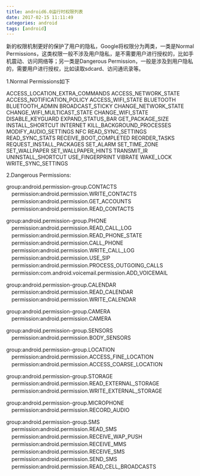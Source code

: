 ```yaml
---
title: android6.0运行时权限列表
date: 2017-02-15 11:11:49
categories: android
tags: [android]
---
```

新的权限机制更好的保护了用户的隐私，Google将权限分为两类，一类是Normal Permissions，这类权限一般不涉及用户隐私，是不需要用户进行授权的，比如手机震动、访问网络等；另一类是Dangerous Permission，一般是涉及到用户隐私的，需要用户进行授权，比如读取sdcard、访问通讯录等。

1.Normal Permissions如下

ACCESS_LOCATION_EXTRA_COMMANDS
ACCESS_NETWORK_STATE
ACCESS_NOTIFICATION_POLICY
ACCESS_WIFI_STATE
BLUETOOTH
BLUETOOTH_ADMIN
BROADCAST_STICKY
CHANGE_NETWORK_STATE
CHANGE_WIFI_MULTICAST_STATE
CHANGE_WIFI_STATE
DISABLE_KEYGUARD
EXPAND_STATUS_BAR
GET_PACKAGE_SIZE
INSTALL_SHORTCUT
INTERNET
KILL_BACKGROUND_PROCESSES
MODIFY_AUDIO_SETTINGS
NFC
READ_SYNC_SETTINGS
READ_SYNC_STATS
RECEIVE_BOOT_COMPLETED
REORDER_TASKS
REQUEST_INSTALL_PACKAGES
SET_ALARM
SET_TIME_ZONE
SET_WALLPAPER
SET_WALLPAPER_HINTS
TRANSMIT_IR
UNINSTALL_SHORTCUT
USE_FINGERPRINT
VIBRATE
WAKE_LOCK
WRITE_SYNC_SETTINGS


2.Dangerous Permissions:

group:android.permission-group.CONTACTS
　permission:android.permission.WRITE_CONTACTS
　permission:android.permission.GET_ACCOUNTS
　permission:android.permission.READ_CONTACTS

group:android.permission-group.PHONE
　permission:android.permission.READ_CALL_LOG
　permission:android.permission.READ_PHONE_STATE
　permission:android.permission.CALL_PHONE
　permission:android.permission.WRITE_CALL_LOG
　permission:android.permission.USE_SIP
　permission:android.permission.PROCESS_OUTGOING_CALLS
　permission:com.android.voicemail.permission.ADD_VOICEMAIL

group:android.permission-group.CALENDAR
　permission:android.permission.READ_CALENDAR
　permission:android.permission.WRITE_CALENDAR

group:android.permission-group.CAMERA
　permission:android.permission.CAMERA

group:android.permission-group.SENSORS
　permission:android.permission.BODY_SENSORS

group:android.permission-group.LOCATION
　permission:android.permission.ACCESS_FINE_LOCATION
　permission:android.permission.ACCESS_COARSE_LOCATION

group:android.permission-group.STORAGE
　permission:android.permission.READ_EXTERNAL_STORAGE
　permission:android.permission.WRITE_EXTERNAL_STORAGE

group:android.permission-group.MICROPHONE
　permission:android.permission.RECORD_AUDIO

group:android.permission-group.SMS
　permission:android.permission.READ_SMS
　permission:android.permission.RECEIVE_WAP_PUSH
　permission:android.permission.RECEIVE_MMS
　permission:android.permission.RECEIVE_SMS
　permission:android.permission.SEND_SMS
　permission:android.permission.READ_CELL_BROADCASTS